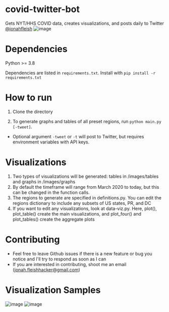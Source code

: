 # covid-twitter-bot
Gets NYT/HHS COVID data, creates visualizations, and posts daily to Twitter [@jonahfleish](https://twitter.com/jonahfleish)
![image](https://pbs.twimg.com/media/E7wWvw-WEAUArNE?format=jpg&name=4096x4096)

# Dependencies
Python >= 3.8

Dependencies are listed in `requirements.txt`. Install with `pip install -r requirements.txt`

# How to run
1. Clone the directory

2.  To generate graphs and tables of all preset regions, run `python main.py [-tweet]`. 

- Optional argument `-tweet` or `-t` will post to Twitter, but requires environment variables with API keys.

# Visualizations
1. Two types of visualizations will be generated: tables in /images/tables and graphs in /images/graphs
2. By default the timeframe will range from March 2020 to today, but this can be changed in the function calls.
3. The regions to generate are specified in definitions.py. You can edit the regions dictionary to include any subsets of US states, PR, and DC
4. If you want to edit any visualizations, look at data-viz.py. Here, plot(), plot_table() create the main visualizations, and plot_four() and plot_tables() create the aggregate plots

# Contributing
- Feel free to leave Github issues if there is a new feature or bug you notice and I'll try to respond as soon as I can
- If you are interested in contributing, shoot me an email (jonah.fleishhacker@gmail.com)

# Visualization Samples
![image](https://pbs.twimg.com/media/E7wWwDLWEAAZ8Vr?format=jpg&name=large)
![image](https://pbs.twimg.com/media/E7_oMr3WEAU7ux2?format=jpg&name=large)
